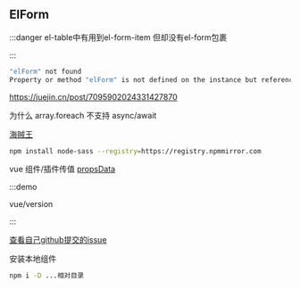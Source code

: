 ## ElForm

:::danger
el-table中有用到el-form-item 但却没有el-form包裹

:::

```sh
"elForm" not found 
Property or method "elForm" is not defined on the instance but referenced during render
```

https://juejin.cn/post/7095902024331427870


为什么 array.foreach 不支持 async/await

[海贼王](http://www.ynzdhc.com/cc_play/hYkW5N-2-1.html)

```sh
npm install node-sass --registry=https://registry.npmmirror.com
```

vue 组件/插件传值 [propsData](https://v3-migration.vuejs.org/breaking-changes/props-data.html#_2-x-syntax)

:::demo

vue/version

:::

[查看自己github提交的issue](​https://github.com/notifications/subscriptions​)



安装本地组件
```bash
npm i -D ...相对目录
```